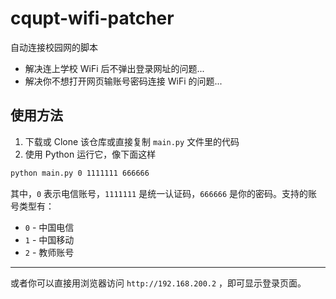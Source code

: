 # cqupt-wifi-patcher

自动连接校园网的脚本

- 解决连上学校 WiFi 后不弹出登录网址的问题...
- 解决你不想打开网页输账号密码连接 WiFi 的问题...

## 使用方法

1. 下载或 Clone 该仓库或直接复制 `main.py` 文件里的代码
2. 使用 Python 运行它，像下面这样

```bash
python main.py 0 1111111 666666
```

其中，`0` 表示电信账号，`1111111` 是统一认证码，`666666` 是你的密码。支持的账号类型有：

- `0` - 中国电信
- `1` - 中国移动
- `2` - 教师账号



------

或者你可以直接用浏览器访问 `http://192.168.200.2` ，即可显示登录页面。
